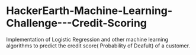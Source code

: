 # HackerEarth-Machine-Learning-Challenge---Credit-Scoring
Implementation of Logistic Regression and other machine learning algorithms to predict the credit score( Probability of Deafult) of a customer.
